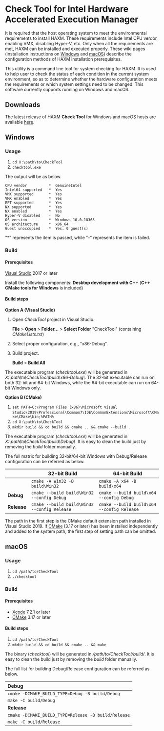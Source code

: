 # Check Tool for Intel Hardware Accelerated Execution Manager

It is required that the host operating system to meet the environmental
requirements to install HAXM. These requirements include Intel CPU verdor,
enabling VMX, disabling Hyper-V, etc. Only when all the requirements are met,
HAXM can be installed and executed properly. These wiki pages (installation
instructions on [Windows][install-on-windows] and [macOS][install-on-macos])
describe the configuration methods of HAXM installation prerequisites.

This utility is a command line tool for system checking for HAXM. It is used to
help user to check the status of each condition in the current system
environment, so as to determine whether the hardware configuration meets the
requirements or which system settings need to be changed. This software
currently supports running on Windows and macOS.

## Downloads

The latest release of HAXM **Check Tool** for Windows and macOS hosts are
available [here][checktool-release].

## Windows

### Usage

1. `cd X:\path\to\CheckTool`
1. `checktool.exe`

The output will be as below.

    CPU vendor          *  GenuineIntel
    Intel64 supported   *  Yes
    VMX supported       *  Yes
    VMX enabled         *  Yes
    EPT supported       *  Yes
    NX supported        *  Yes
    NX enabled          *  Yes
    Hyper-V disabled    -  No
    OS version          *  Windows 10.0.18363
    OS architecture     *  x86_64
    Guest unoccupied    *  Yes. 0 guest(s)

"*" represents the item is passed, while "-" represents the item is failed.

### Build

#### Prerequisites

[Visual Studio][visualstudio] 2017 or later

Install the following components: **Desktop development with C++** (**C++ CMake
tools for Windows** is included)

#### Build steps

**Option A (Visual Studio)**

1. Open _CheckTool_ project in Visual Studio.

   **File** > **Open** > **Folder...** > **Select Folder** "CheckTool"
   (containing _CMakeLists.txt_)
1. Select proper configuration, e.g., "x86-Debug".
1. Build project.

   **Build** > **Build All**

The executable program (_checktool.exe_) will be generated in
_X:\path\to\CheckTool\build\x86-Debug\\_. The 32-bit executable can run on both
32-bit and 64-bit Windows, while the 64-bit executable can run on 64-bit Windows
only.

**Option B (CMake)**

1. `set PATH=C:\Program Files (x86)\Microsoft Visual `
`Studio\2019\Professional\Common7\IDE\CommonExtensions\Microsoft\CMake\CMake\bin;%PATH%`
1. `cd X:\path\to\CheckTool`
1. `mkdir build && cd build && cmake .. && cmake --build .`

The executable program (_checktool.exe_) will be generated in
_X:\path\to\CheckTool\build\Debug\\_. It is easy to clean the build just by
removing the _build_ folder manually.

The full matrix for building 32-bit/64-bit Windows with Debug/Release
configuration can be referred as below.

|           | 32-bit Build                                 | 64-bit Build
----------- | -------------------------------------------- | ------------------------------------------
|           | `cmake -A Win32 -B build\Win32`              | `cmake -A x64 -B build\x64`
**Debug**   | `cmake --build build\Win32 --config Debug`   | `cmake --build build\x64 --config Debug`
**Release** | `cmake --build build\Win32 --config Release` | `cmake --build build\x64 --config Release`

The path in the first step is the CMake default extension path installed in
Visual Studio 2019. If [CMake][cmake] (3.17 or later) has been installed
independently and added to the system path, the first step of setting path can
be omitted.

## macOS

### Usage

1. `cd /path/to/CheckTool`
1. `./checktool`

### Build

#### Prerequisites

* [Xcode][xcode] 7.2.1 or later
* [CMake][cmake] 3.17 or later

#### Build steps

1. `cd /path/to/CheckTool`
1. `mkdir build && cd build && cmake .. && make`

The binary (_checktool_) will be generated in _/path/to/CheckTool/build/_. It is
easy to clean the build just by removing the _build_ folder manually.

The full list for building Debug/Release configuration can be referred as
below.

| Debug
| :--------------------------------------------------
| `cmake -DCMAKE_BUILD_TYPE=Debug -B build/Debug`
| `make -C build/Debug`
| **Release**
| `cmake -DCMAKE_BUILD_TYPE=Release -B build/Release`
| `make -C build/Release`

[checktool-release]: https://github.com/intel/haxm/releases/tag/checktool-v1.1.0
[cmake]: https://cmake.org/download/
[install-on-macos]:
https://github.com/intel/haxm/wiki/Installation-Instructions-on-macOS
[install-on-windows]:
https://github.com/intel/haxm/wiki/Installation-Instructions-on-Windows
[visualstudio]: https://www.visualstudio.com/downloads/
[xcode]: https://developer.apple.com/xcode/
